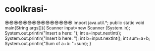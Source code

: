 # coolkrasi-
😎😎😎😎😎😎😎😎😎😎😎😎😎😎😎
import java.util.*;
public static void main(String args[]){
Scanner input=new Scanner (System.in);
System.out.println("Insert a here: ");
int a=input.nextInt();
System.out.println("Insert b here: ");
int b=input.nextInt();
int sum=a+b;
System.out.println("Sum of a+b: "+sum);
}
